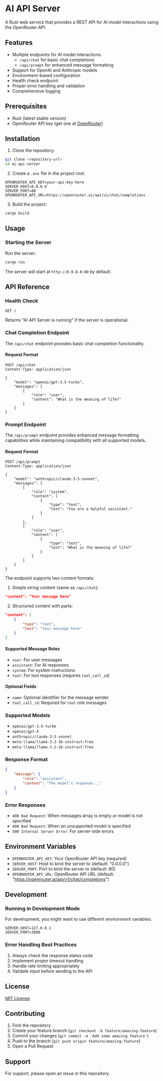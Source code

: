 # AI API Server

A Rust web service that provides a REST API for AI model interactions using the OpenRouter API.

## Features

- Multiple endpoints for AI model interactions:
  - `/api/chat` for basic chat completions
  - `/api/prompt` for enhanced message formatting
- Support for OpenAI and Anthropic models
- Environment-based configuration
- Health check endpoint
- Proper error handling and validation
- Comprehensive logging

## Prerequisites

- Rust (latest stable version)
- OpenRouter API key (get one at [OpenRouter](https://openrouter.ai))

## Installation

1. Clone the repository:
```bash
git clone <repository-url>
cd ai-api-server
```

2. Create a `.env` file in the project root:
```env
OPENROUTER_API_KEY=your-api-key-here
SERVER_HOST=0.0.0.0
SERVER_PORT=80
OPENROUTER_API_URL=https://openrouter.ai/api/v1/chat/completions
```

3. Build the project:
```bash
cargo build
```

## Usage

### Starting the Server

Run the server:
```bash
cargo run
```

The server will start at `http://0.0.0.0:80` by default.

## API Reference

### Health Check

```http
GET /
```

Returns "AI API Server is running" if the server is operational.

### Chat Completion Endpoint

The `/api/chat` endpoint provides basic chat completion functionality.

#### Request Format

```http
POST /api/chat
Content-Type: application/json

{
    "model": "openai/gpt-3.5-turbo",
    "messages": [
        {
            "role": "user",
            "content": "What is the meaning of life?"
        }
    ]
}
```

### Prompt Endpoint

The `/api/prompt` endpoint provides enhanced message formatting capabilities while maintaining compatibility with all supported models.

#### Request Format

```http
POST /api/prompt
Content-Type: application/json

{
    "model": "anthropic/claude-3-5-sonnet",
    "messages": [
        {
            "role": "system",
            "content": [
                {
                    "type": "text",
                    "text": "You are a helpful assistant."
                }
            ]
        },
        {
            "role": "user",
            "content": [
                {
                    "type": "text",
                    "text": "What is the meaning of life?"
                }
            ]
        }
    ]
}
```

The endpoint supports two content formats:

1. Simple string content (same as `/api/chat`):
```json
"content": "Your message here"
```

2. Structured content with parts:
```json
"content": [
    {
        "type": "text",
        "text": "Your message here"
    }
]
```

#### Supported Message Roles

- `user`: For user messages
- `assistant`: For AI responses
- `system`: For system instructions
- `tool`: For tool responses (requires `tool_call_id`)

#### Optional Fields

- `name`: Optional identifier for the message sender
- `tool_call_id`: Required for `tool` role messages

### Supported Models

- `openai/gpt-3.5-turbo`
- `openai/gpt-4`
- `anthropic/claude-3-5-sonnet`
- `meta-llama/llama-3.2-3b-instruct:free`
- `meta-llama/llama-3.2-1b-instruct:free`

### Response Format

```json
{
    "message": {
        "role": "assistant",
        "content": "The model's response..."
    }
}
```

### Error Responses

- `400 Bad Request`: When messages array is empty or model is not specified
- `400 Bad Request`: When an unsupported model is specified
- `500 Internal Server Error`: For server-side errors

## Environment Variables

- `OPENROUTER_API_KEY`: Your OpenRouter API key (required)
- `SERVER_HOST`: Host to bind the server to (default: "0.0.0.0")
- `SERVER_PORT`: Port to bind the server to (default: 80)
- `OPENROUTER_API_URL`: OpenRouter API URL (default: "https://openrouter.ai/api/v1/chat/completions")

## Development

### Running in Development Mode

For development, you might want to use different environment variables:

```env
SERVER_HOST=127.0.0.1
SERVER_PORT=3000
```

### Error Handling Best Practices

1. Always check the response status code
2. Implement proper timeout handling
3. Handle rate limiting appropriately
4. Validate input before sending to the API

## License

[MIT License](LICENSE)

## Contributing

1. Fork the repository
2. Create your feature branch (`git checkout -b feature/amazing-feature`)
3. Commit your changes (`git commit -m 'Add some amazing feature'`)
4. Push to the branch (`git push origin feature/amazing-feature`)
5. Open a Pull Request

## Support

For support, please open an issue in this repository.